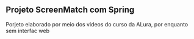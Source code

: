 ## Projeto ScreenMatch com Spring

<p>Porjeto elaborado por meio dos videos do curso da ALura, por enquanto sem interfac web</p>